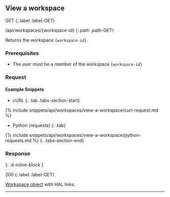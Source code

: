 ## View a workspace

GET
{:.label .label-GET}

/api/workspaces/{workspace-id}
{:.path .path-GET}

Returns the workspace `{workspace-id}`.

### Prerequisites

- The user must be a member of the workspace `{workspace-id}`

### Request
#### Example Snippets
- cURL
{: .tab .tabs-section-start}

{% include snippets/api/workspaces/view-a-workspace/curl-request.md %}

- Python (requests)
{: .tab}

{% include snippets/api/workspaces/view-a-workspace/python-requests.md %}
{: .tabs-section-end}

### Response
{: .d-inline-block }

200
{:.label .label-GET}

[Workspace object](#workspace-object) with HAL links.

---
